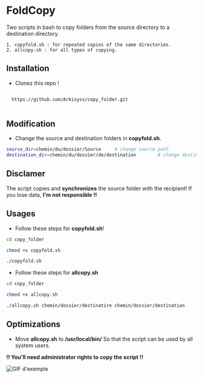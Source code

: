 # FoldCopy

Two scripts in bash to copy folders from the source directory to a destination directory.

    1. copyfold.sh : for repeated copies of the same directories.
    2. allcopy.sh : for all types of copying.
## Installation

- Clonez this repo !

```bash

  https://github.com/Arkisyss/copy_folder.git
  
```
 
## Modification

- Change the source and destination folders in **copyfold.sh**.
 
```bash
source_dir=chemin/du/dossier/Source     # change source path
destination_dir=chemin/du/dossier/de/destination        # change destination path

```

## Disclamer
The script copies and **synchronizes** the source folder with the recipient!
If you lose data, **I'm not responsible !!**



## Usages
- Follow these steps for **copyfold.sh**!

```bash
cd copy_folder

chmod +x copyfold.sh

./copyfold.sh
```

- Follow these steps for **allcopy.sh**

```bash
cd copy_folder

chmod +x allcopy.sh

./allcopy.sh chemin/dossier/destinatire chemin/dossier/destination
```



## Optimizations
- Move **allcopy.sh** to **/usr/local/bin/**
So that the script can be used by all system users.

**!! You'll need administrator rights to copy the script !!**

![GIF d'exemple](https://media.giphy.com/media/IwAZ6dvvvaTtdI8SD5/giphy.gif)
